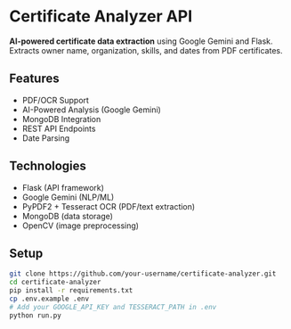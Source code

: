 # Certificate Analyzer API

**AI-powered certificate data extraction** using Google Gemini and Flask.  
Extracts owner name, organization, skills, and dates from PDF certificates.

## Features
- PDF/OCR Support
- AI-Powered Analysis (Google Gemini)
- MongoDB Integration
- REST API Endpoints
- Date Parsing

## Technologies
- Flask (API framework)
- Google Gemini (NLP/ML)
- PyPDF2 + Tesseract OCR (PDF/text extraction)
- MongoDB (data storage)
- OpenCV (image preprocessing)

## Setup
```bash
git clone https://github.com/your-username/certificate-analyzer.git
cd certificate-analyzer
pip install -r requirements.txt
cp .env.example .env
# Add your GOOGLE_API_KEY and TESSERACT_PATH in .env
python run.py
